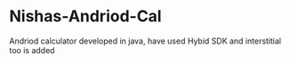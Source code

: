 # Nishas-Andriod-Cal
Andriod calculator developed in java, have used Hybid SDK and interstitial too is added
